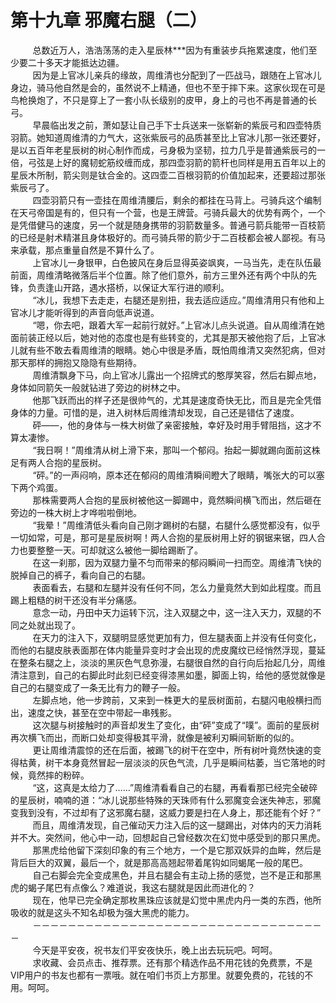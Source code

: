 <h1>第十九章 邪魔右腿（二）</h1>
<div id="content">&nbsp&nbsp&nbsp&nbsp&nbsp&nbsp&nbsp&nbsp
 总数近万人，浩浩荡荡的走入星辰林***因为有重装步兵拖累速度，他们至少要二十多天才能抵达边疆。
 <br/>&nbsp&nbsp&nbsp&nbsp&nbsp&nbsp&nbsp&nbsp
 因为是上官冰儿亲兵的缘故，周维清也分配到了一匹战马，跟随在上官冰儿身边，骑马他自然是会的，虽然说不上精通，但也不至于摔下来。这家伙现在可是鸟枪换炮了，不只是穿上了一套小队长级别的皮甲，身上的弓也不再是普通的长弓。
 <br/>&nbsp&nbsp&nbsp&nbsp&nbsp&nbsp&nbsp&nbsp
 早晨临出发之前，萧如瑟让自己手下士兵送来一张崭新的紫辰弓和四壶特质羽箭。她知道周维清的力气大，这张紫辰弓的品质甚至比上官冰儿那一张还要好，是以五百年老星辰树的树心制作而成，弓身极为坚韧，拉力几乎是普通紫辰弓的一倍，弓弦是上好的魔韧蛇筋绞缠而成，那四壶羽箭的箭杆也同样是用五百年以上的星辰木所制，箭尖则是钛合金的。这四壶二百根羽箭的价值加起来，还要超过那张紫辰弓了。
 <br/>&nbsp&nbsp&nbsp&nbsp&nbsp&nbsp&nbsp&nbsp
 四壶羽箭只有一壶挂在周维清腰后，剩余的都挂在马背上。弓骑兵这个编制在天弓帝国是有的，但只有一个营，也是王牌营。弓骑兵最大的优势有两个，一个是凭借健马的速度，另一个就是随身携带的羽箭数量多。普通弓箭兵能带一百枝箭的已经是射术精湛且身体极好的。而弓骑兵带的箭少于二百枝都会被人鄙视。有马来承载，那点重量自然是不算什么了。
 <br/>&nbsp&nbsp&nbsp&nbsp&nbsp&nbsp&nbsp&nbsp
 上官冰儿一身银甲，白色披风在身后显得英姿飒爽，一马当先，走在队伍最前面，周维清略微落后半个位置。除了他们意外，前方三里外还有两个中队的先锋，负责逢山开路，遇水搭桥，以保证大军行进的顺利。
 <br/>&nbsp&nbsp&nbsp&nbsp&nbsp&nbsp&nbsp&nbsp
 “冰儿，我想下去走走，右腿还是别扭，我去适应适应。”周维清用只有他和上官冰儿才能听得到的声音向低声说道。
 <br/>&nbsp&nbsp&nbsp&nbsp&nbsp&nbsp&nbsp&nbsp
 “嗯，你去吧，跟着大军一起前行就好。”上官冰儿点头说道。自从周维清在她面前装正经以后，她对他的态度也是有些转变的，尤其是那天被他抱了后，上官冰儿就有些不敢去看周维清的眼睛。她心中很是矛盾，既怕周维清又突然犯病，但对那天那样的拥抱又隐隐有些期待。
 <br/>&nbsp&nbsp&nbsp&nbsp&nbsp&nbsp&nbsp&nbsp
 周维清飘身下马，向上官冰儿露出一个招牌式的憨厚笑容，然后右脚点地，身体如同箭矢一般就钻进了旁边的树林之中。
 <br/>&nbsp&nbsp&nbsp&nbsp&nbsp&nbsp&nbsp&nbsp
 他那飞跃而出的样子还是很帅气的，尤其是速度奇快无比，而且是完全凭借身体的力量。可惜的是，进入树林后周维清却发现，自己还是错估了速度。
 <br/>&nbsp&nbsp&nbsp&nbsp&nbsp&nbsp&nbsp&nbsp
 砰——，他的身体与一株大树做了亲密接触，幸好及时用手臂阻挡，这才不算太凄惨。
 <br/>&nbsp&nbsp&nbsp&nbsp&nbsp&nbsp&nbsp&nbsp
 “我日啊！”周维清从树上滑下来，那叫一个郁闷。抬起一脚就踢向面前这株足有两人合抱的星辰树。
 <br/>&nbsp&nbsp&nbsp&nbsp&nbsp&nbsp&nbsp&nbsp
 “砰。”的一声闷响，原本还在郁闷的周维清瞬间瞪大了眼睛，嘴张大的可以塞下两个鸡蛋。
 <br/>&nbsp&nbsp&nbsp&nbsp&nbsp&nbsp&nbsp&nbsp
 那株需要两人合抱的星辰树被他这一脚踢中，竟然瞬间横飞而出，然后砸在旁边的一株大树上才哗啦啦倒地。
 <br/>&nbsp&nbsp&nbsp&nbsp&nbsp&nbsp&nbsp&nbsp
 “我晕！”周维清低头看向自己刚才踢树的右腿，右腿什么感觉都没有，似乎一切如常，可是，那可是星辰树啊！两人合抱的星辰树用上好的钢锯来锯，四人合力也要整整一天。可却就这么被他一脚给踢断了。
 <br/>&nbsp&nbsp&nbsp&nbsp&nbsp&nbsp&nbsp&nbsp
 在这一刹那，因为双腿力量不匀而带来的郁闷瞬间一扫而空。周维清飞快的脱掉自己的裤子，看向自己的右腿。
 <br/>&nbsp&nbsp&nbsp&nbsp&nbsp&nbsp&nbsp&nbsp
 表面看去，右腿和左腿并没有任何不同，怎么力量竟然大到如此程度。而且踢上粗糙的树干还没有半分痛感。
 <br/>&nbsp&nbsp&nbsp&nbsp&nbsp&nbsp&nbsp&nbsp
 意念一动，丹田中天力运转下沉，注入双腿之中，这一注入天力，双腿的不同之处就出现了。
 <br/>&nbsp&nbsp&nbsp&nbsp&nbsp&nbsp&nbsp&nbsp
 在天力的注入下，双腿明显感觉更加有力，但左腿表面上并没有任何变化，而他的右腿皮肤表面那在体内能量异变时才会出现的虎皮魔纹已经悄然浮现，蔓延在整条右腿之上，淡淡的黑灰色气息弥漫，右腿很自然的自行向后抬起几分，周维清注意到，自己的右脚此时此刻已经变得漆黑如墨，脚面上钩，给他的感觉就像是自己的右腿变成了一条无比有力的鞭子一般。
 <br/>&nbsp&nbsp&nbsp&nbsp&nbsp&nbsp&nbsp&nbsp
 左脚点地，他一步跨前，又来到一株更大的星辰树面前，右腿闪电般横扫而出，速度之快，甚至在空中带起一串残影。
 <br/>&nbsp&nbsp&nbsp&nbsp&nbsp&nbsp&nbsp&nbsp
 这次腿与树接触时的声音却发生了变化，由“砰”变成了“噗”。面前的星辰树再次横飞而出，而断口处却变得极其平滑，就像是被利刃瞬间斩断的似的。
 <br/>&nbsp&nbsp&nbsp&nbsp&nbsp&nbsp&nbsp&nbsp
 更让周维清震惊的还在后面，被踢飞的树干在空中，所有树叶竟然快速的变得枯黄，树干本身竟然冒起一层淡淡的灰色气流，几乎是瞬间枯萎，当它落地的时候，竟然摔的粉碎。
 <br/>&nbsp&nbsp&nbsp&nbsp&nbsp&nbsp&nbsp&nbsp
 “这，这真是太给力了……”周维清看看自己的右腿，再看看那已经完全破碎的星辰树，喃喃的道：“冰儿说那些特殊的天珠师有什么邪魔变会迷失神志，邪魔变我到没有，不过却有了这邪魔右腿，这威力要是扫在人身上，那还能有个好？”
 <br/>&nbsp&nbsp&nbsp&nbsp&nbsp&nbsp&nbsp&nbsp
 而且，周维清发现，自己催动天力注入后的这一腿踢出，对体内的天力消耗并不大。突然间，他心中一动，回想起自己曾经数次在幻觉中感受到的那只黑虎。
 <br/>&nbsp&nbsp&nbsp&nbsp&nbsp&nbsp&nbsp&nbsp
 那黑虎给他留下深刻印象的有三个地方，一个是它那双妖异的血眸，然后是背后巨大的双翼，最后一个，就是那高高翘起带着尾钩如同蝎尾一般的尾巴。
 <br/>&nbsp&nbsp&nbsp&nbsp&nbsp&nbsp&nbsp&nbsp
 自己右脚会完全变成黑色，并且右腿会有主动上扬的感觉，岂不是正和那黑虎的蝎子尾巴有点像么？难道说，我这右腿就是因此而进化的？
 <br/>&nbsp&nbsp&nbsp&nbsp&nbsp&nbsp&nbsp&nbsp
 现在，他早已完全确定那枚黑珠应该就是幻觉中黑虎内丹一类的东西，他所吸收的就是这头不知名却极为强大黑虎的能力。
 <br/>&nbsp&nbsp&nbsp&nbsp&nbsp&nbsp&nbsp&nbsp
 －－－－－－－－－－－－－－－－－－－－－－－－－－－－－－－－－－
 <br/>&nbsp&nbsp&nbsp&nbsp&nbsp&nbsp&nbsp&nbsp
 今天是平安夜，祝书友们平安夜快乐，晚上出去玩玩吧。呵呵。
 <br/>&nbsp&nbsp&nbsp&nbsp&nbsp&nbsp&nbsp&nbsp
 求收藏、会员点击、推荐票。还有那个精选作品不用花钱的免费票，不是VIP用户的书友也都有一票哦。就在咱们书页上方那里。就要免费的，花钱的不用。呵呵。
 <br/>&nbsp&nbsp&nbsp&nbsp&nbsp&nbsp&nbsp&nbsp
</div>
